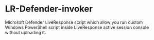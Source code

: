 # LR-Defender-invoker
Microsoft Defender LiveResponse script which allow you run custom Windows PowerShell script inside LiveResponse active session console without uploading it.
